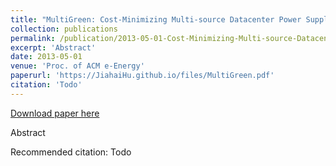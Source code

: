 ```yaml
---
title: "MultiGreen: Cost-Minimizing Multi-source Datacenter Power Supply with Online Control"
collection: publications
permalink: /publication/2013-05-01-Cost-Minimizing-Multi-source-Datacenter-Power-Supply-with-Online-Control
excerpt: 'Abstract'
date: 2013-05-01
venue: 'Proc. of ACM e-Energy'
paperurl: 'https://JiahaiHu.github.io/files/MultiGreen.pdf'
citation: 'Todo'
---
```


<a href='https://JiahaiHu.github.io/files/MultiGreen.pdf'>Download paper here</a>

Abstract

Recommended citation: Todo